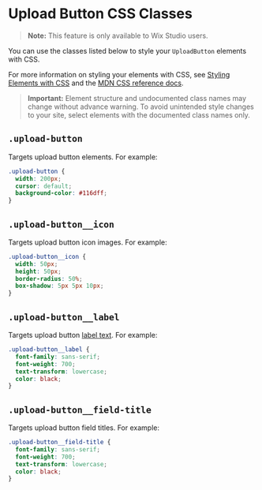 <!-- This article was published using the Doc Push single-sourcing tool. Any changes to this article MUST be made in the source file. Find it at www.github.com/wix-private/velo-docs.-->

# Upload Button CSS Classes

> **Note:** This feature is only available to Wix Studio users.

You can use the classes listed below
to style your `UploadButton` elements with CSS.

For more information on styling your elements with CSS, see
[Styling Elements with CSS]($w/styling-elements-with-css) and the
[MDN CSS reference docs](https://developer.mozilla.org/en-US/docs/Learn/CSS).

<blockquote class="important">

__Important:__
Element structure and undocumented class names
may change without advance warning.
To avoid unintended style changes to your site,
select elements with the documented class names only.

</blockquote>

## `.upload-button`

Targets upload button elements.
For example:

```css
.upload-button {
  width: 200px;
  cursor: default;
  background-color: #116dff;
}
```

## `.upload-button__icon`

Targets upload button icon images.
For example:

```css
.upload-button__icon {
  width: 50px;
  height: 50px;
  border-radius: 50%;
  box-shadow: 5px 5px 10px;
}
```

## `.upload-button__label`

Targets upload button [label text]($w/uploadbutton/buttonlabel).
For example:

```css
.upload-button__label {
  font-family: sans-serif;
  font-weight: 700;
  text-transform: lowercase;
  color: black;
}
```

## `.upload-button__field-title`

Targets upload button field titles.
For example:

```css
.upload-button__field-title {
  font-family: sans-serif;
  font-weight: 700;
  text-transform: lowercase;
  color: black;
}
```
